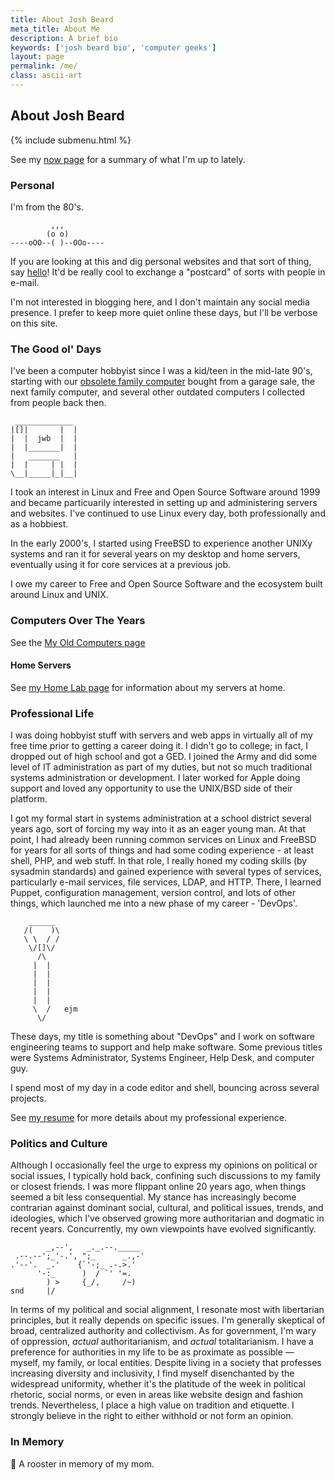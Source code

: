 ```yaml
---
title: About Josh Beard
meta_title: About Me
description: A brief bio
keywords: ['josh beard bio', 'computer geeks']
layout: page
permalink: /me/
class: ascii-art
---
```

## About Josh Beard

{% include submenu.html %}

See my [now page](/now) for a summary of what I'm up to lately.

### Personal

I'm from the 80's.

```ascii-art
         ,,,
        (o o)
----oOO--( )--OOo----
```

If you are looking at this and dig personal websites and that sort of thing,
say [hello](mailto:hello@joshbeard.me)! It'd be really cool to exchange a
"postcard" of sorts with people in e-mail.

I'm not interested in blogging here, and I don't maintain any social media
presence. I prefer to keep more quiet online these days, but I'll be verbose on
this site.

### The Good ol' Days

I've been a computer hobbyist since I was a kid/teen in the mid-late 90's, starting with
our [obsolete family computer](https://en.wikipedia.org/wiki/Commodore_PC_compatible_systems)
bought from a garage sale, the next family computer, and several other outdated
computers I collected from people back then.


```ascii-art-left
 _____________
|[]|       |  |
|  |  jwb  |  |
|  |_______|  |
|   _______   |
|  |     | |  |
\__|_____|_|__|
```

I took an interest in Linux and Free and Open Source Software around 1999 and
became particuarily interested in setting up and administering servers and
websites. I've continued to use Linux every day, both professionally and as a
hobbiest.

In the early 2000's, I started using FreeBSD to experience another UNIXy systems
and ran it for several years on my desktop and home servers, eventually using
it for core services at a previous job.

I owe my career to Free and Open Source Software and the ecosystem built around
Linux and UNIX.

### Computers Over The Years

See the [My Old Computers page](/old-computers.html)

#### Home Servers

See [my Home Lab page](/homelab) for information about my servers at home.

### Professional Life

I was doing hobbyist stuff with servers and web apps in virtually all of my free
time prior to getting a career doing it. I didn't go to college; in fact, I
dropped out of high school and got a GED. I joined the Army and did some level
of IT administration as part of my duties, but not so much traditional systems
administration or development. I later worked for Apple doing support and loved
any opportunity to use the UNIX/BSD side of their platform.

I got my formal start in systems administration at a school district several
years ago, sort of forcing my way into it as an eager young man. At that point,
I had already been running common services on Linux and FreeBSD for years for
all sorts of things and had some coding experience - at least shell, PHP, and
web stuff. In that role, I really honed my coding skills (by sysadmin standards)
and gained experience with several types of services, particularly
e-mail services, file services, LDAP, and HTTP. There, I learned Puppet,
configuration management, version control, and lots of other things, which
launched me into a new phase of my
career - 'DevOps'.

```ascii-art-right
    ______
   /(    )\
   \ \  / /
    \/[]\/
      /\
     |  |
     |  |
     |  |
     |  |
     |  |
     \  /   ejm
      \/
```

These days, my title is something about "DevOps" and I work on software
engineering teams to support and help make software. Some previous titles were
Systems Administrator, Systems Engineer, Help Desk, and computer guy.

I spend most of my day in a code editor and shell, bouncing across several
projects.

See [my resume](/resume) for more details about my professional experience.

### Politics and Culture

Although I occasionally feel the urge to express my opinions on political or
social issues, I typically hold back, confining such discussions to my family
or closest friends. I was more flippant online 20 years ago, when things
seemed a bit less consequential. My stance has increasingly become contrarian
against dominant social, cultural, and political issues, trends, and
ideologies, which I've observed growing more authoritarian and dogmatic in
recent years. Concurrently, my own viewpoints have evolved significantly.

```ascii-art-left
        _,--',   _._.--._____
 .--.--';_'-.', ";_      _.,-'
.'--'.  _.'    {`'-;_ .-.>.'
      '-:_      )  / `' '=.
        ) >     {_/,     /~)
snd     |/
```

In terms of my political and social alignment, I resonate most with libertarian
principles, but it really depends on specific issues. I'm generally skeptical
of broad, centralized authority and collectivism. As for government, I'm wary
of oppression, _actual_ authoritarianism, and _actual_ totalitarianism. I have
a preference for authorities in my life to be as proximate as possible —
myself, my family, or local entities. Despite living in a society that
professes increasing diversity and inclusivity, I find myself disenchanted by
the widespread uniformity, whether it's the platitude of the week in political
rhetoric, social norms, or even in areas like website design and fashion
trends. Nevertheless, I place a high value on tradition and etiquette.
I strongly believe in the right to either withhold or not form an opinion.

### In Memory

🐓 A rooster in memory of my mom.
